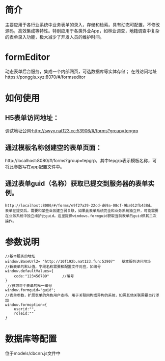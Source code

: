 # 简介
主要应用于各行业系统中业务表单的录入，存储和检索。具有动态可配置，不修改源码，高效集成等特性。特别应用于各类外业App，如林业调查，地籍调查中复杂的表单录入功能，极大减少了开发人员的维护时间。



# formEditor
动态表单后台服务，集成一个内部网页，可选数据库等实体存储；
在线访问地址https://ponggis.xyz:8070/#/formseditor

# 如何使用
## H5表单访问地址：
   调试地址公网:http://swyy.nat123.cc:53906/#/forms?group=tepgrp

## 通过模板名称创建空的表单页面：
   http://localhost:8080/#/forms?group=tepgrp，其中tepgrp表示模板名称，可将此参数写在app配置文件中。

## 通过表单guid（名称）获取已提交到服务器的表单实例。
    http://localhost:8080/#/forms/e9f27a29-22cd-d69a-08cf-9ba012fb438d。
    表单在提交后，需要和某些业务建立弱关联，如果此表单系统完全和业务系统独立开，可能需要在业务系统中独立维护此guid。这里提供windows.formguid获取当前表单的guid供其二次操作。

# 参数说明
```````````````````````
//基本服务的地址
window.BaseUrl2= "http://10f192b.nat123.fun:53907"   基本服务访问地址
//新表单的默认值，字段名称需要和配置文件对应，如编号
window.defaultValues={
    code:"123456789"      //编号
}
 //获取每个表单的唯一编号
window.formguid="guid";
//表单参数，扩展表单的角色用户支持，用于关联同构或异构的系统，如需其他关联需要自行添加
window.formoption={
    userid:"",
    roleid:""
} 

```````````````````````

# 数据库等配置
位于models/dbcnn.js文件中

